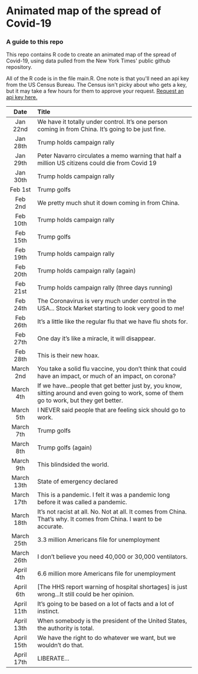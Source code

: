 # Animated map of the spread of Covid-19

### A guide to this repo

This repo contains R code to create an animated map of the spread of Covid-19, using data pulled from the New York Times' public github repository.

All of the R code is in the file main.R. One note is that you'll need an api key from the US Census Bureau. The Census isn't picky about who gets a key, but it may take a few hours for them to approve your request. [Request an api key here.](http://api.census.gov/data/key_signup.html)

| Date | Title |
|:-----:|:-----|
|Jan 22nd | We have it totally under control. It’s one person coming in from China. It’s going to be just fine.|
|Jan 28th | Trump holds campaign rally|
|Jan 29th | Peter Navarro circulates a memo warning that half a million US citizens could die from Covid 19|
|Jan 30th | Trump holds campaign rally|
|Feb 1st | Trump golfs|
|Feb 2nd | We pretty much shut it down coming in from China.|
|Feb 10th | Trump holds campaign rally|
|Feb 15th | Trump golfs|
|Feb 19th | Trump holds campaign rally|
|Feb 20th | Trump holds campaign rally (again)|
|Feb 21st | Trump holds campaign rally (three days running)|
|Feb 24th | The Coronavirus is very much under control in the USA... Stock Market starting to look very good to me!|
|Feb 26th | It’s a little like the regular flu that we have flu shots for.|
|Feb 27th | One day it’s like a miracle, it will disappear.|
|Feb 28th | This is their new hoax.|
|March 2nd | You take a solid flu vaccine, you don’t think that could have an impact, or much of an impact, on corona?|
|March 4th | If we have...people that get better just by, you know, sitting around and even going to work, some of them go to work, but they get better.|
|March 5th | I NEVER said people that are feeling sick should go to work.|
|March 7th | Trump golfs|
|March 8th | Trump golfs (again)|
|March 9th | This blindsided the world.|
|March 13th | State of emergency declared|
|March 17th | This is a pandemic. I felt it was a pandemic long before it was called a pandemic.|
|March 18th | It’s not racist at all. No. Not at all. It comes from China. That’s why. It comes from China. I want to be accurate.|
|March 25th | 3.3 million Americans file for unemployment|
|March 26th | I don’t believe you need 40,000 or 30,000 ventilators.|
|April 4th | 6.6 million more Americans file for unemployment|
|April 6th | [The HHS report warning of hospital shortages] is just wrong...It still could be her opinion.|
|April 11th | It’s going to be based on a lot of facts and a lot of instinct.|
|April 13th | When somebody is the president of the United States, the authority is total.|
|April 15th | We have the right to do whatever we want, but we wouldn’t do that.|
|April 17th | LIBERATE... |

